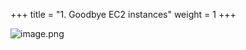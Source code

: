 +++
title = "1. Goodbye EC2 instances"
weight = 1
+++


![image.png](/images/008-viii-clean-it-up/33-130876-image.png)


